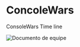 # ConcoleWars
ConsoleWars Time line

![Documento de equipe](https://user-images.githubusercontent.com/106637044/197335713-59ace16b-8894-4095-8c7a-966adfa06012.jpeg)
